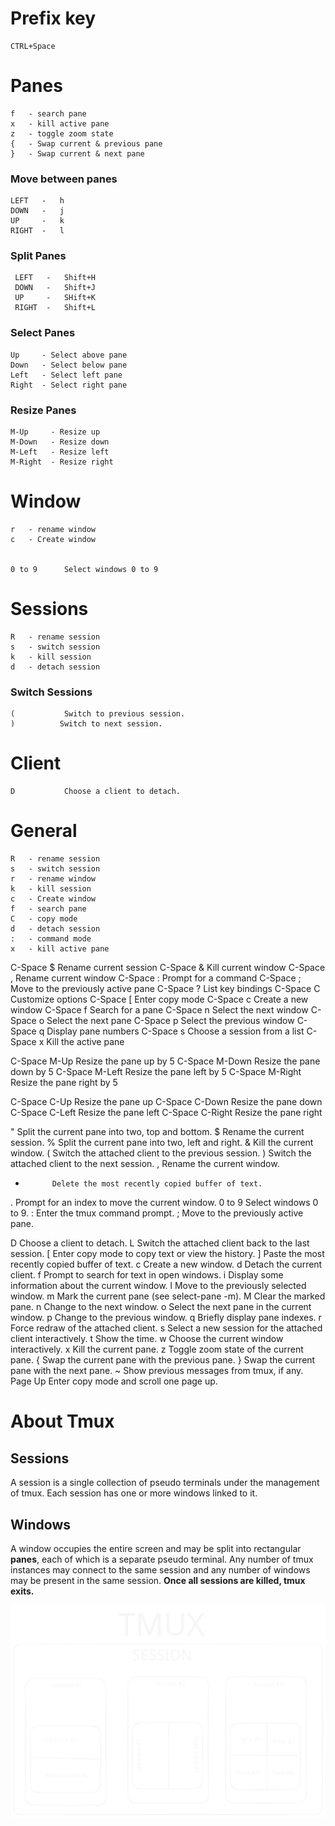 # Prefix key
```
CTRL+Space
```
 
 # Panes
```
f   - search pane
x   - kill active pane
z   - toggle zoom state
{   - Swap current & previous pane
}   - Swap current & next pane
```
 
 ### Move between panes
 ```
 LEFT   -   h
 DOWN   -   j
 UP     -   k
 RIGHT  -   l
 ```

 ### Split Panes
```
 LEFT   -   Shift+H
 DOWN   -   Shift+J
 UP     -   SHift+K
 RIGHT  -   Shift+L
```

 ### Select Panes
```
Up     - Select above pane
Down   - Select below pane
Left   - Select left pane
Right  - Select right pane
```

 ### Resize Panes
 ```
M-Up     - Resize up
M-Down   - Resize down
M-Left   - Resize left
M-Right  - Resize right
```


# Window

```
r   - rename window
c   - Create window


0 to 9      Select windows 0 to 9
```

# Sessions
 
 ```
R   - rename session
s   - switch session
k   - kill session
d   - detach session
```
 ### Switch Sessions
 ```
(           Switch to previous session.
 )          Switch to next session.
```


# Client
```
D           Choose a client to detach.
```

 # General
```
R   - rename session
s   - switch session
r   - rename window
k   - kill session
c   - Create window
f   - search pane
C   - copy mode
d   - detach session
:   - command mode
x   - kill active pane
```
 

C-Space $       Rename current session
C-Space &       Kill current window
C-Space ,       Rename current window
C-Space :       Prompt for a command
C-Space ;       Move to the previously active pane
C-Space ?       List key bindings
C-Space C       Customize options
C-Space [       Enter copy mode
C-Space c       Create a new window
C-Space f       Search for a pane
C-Space n       Select the next window
C-Space o       Select the next pane
C-Space p       Select the previous window
C-Space q       Display pane numbers
C-Space s       Choose a session from a list
C-Space x       Kill the active pane

C-Space M-Up    Resize the pane up by 5
C-Space M-Down  Resize the pane down by 5
C-Space M-Left  Resize the pane left by 5
C-Space M-Right Resize the pane right by 5

C-Space C-Up    Resize the pane up
C-Space C-Down  Resize the pane down
C-Space C-Left  Resize the pane left
C-Space C-Right Resize the pane right

 

 "           Split the current pane into two, top and bottom.
 $           Rename the current session.
 %           Split the current pane into two, left and right.
 &           Kill the current window.
 (           Switch the attached client to the previous session.
 )           Switch the attached client to the next session.
 ,           Rename the current window.
 -           Delete the most recently copied buffer of text.
 .           Prompt for an index to move the current window.
 0 to 9      Select windows 0 to 9.
 :           Enter the tmux command prompt.
 ;           Move to the previously active pane.

 D           Choose a client to detach.
 L           Switch the attached client back to the last session.
 [           Enter copy mode to copy text or view the history.
 ]           Paste the most recently copied buffer of text.
 c           Create a new window.
 d           Detach the current client.
 f           Prompt to search for text in open windows.
 i           Display some information about the current window.
 l           Move to the previously selected window.
 m           Mark the current pane (see select-pane -m).
 M           Clear the marked pane.
 n           Change to the next window.
 o           Select the next pane in the current window.
 p           Change to the previous window.
 q           Briefly display pane indexes.
 r           Force redraw of the attached client.
 s           Select a new session for the attached client interactively.
 t           Show the time.
 w           Choose the current window interactively.
 x           Kill the current pane.
 z           Toggle zoom state of the current pane.
 {           Swap the current pane with the previous pane.
 }           Swap the current pane with the next pane.
 ~           Show previous messages from tmux, if any.
 Page Up     Enter copy mode and scroll one page up.

# About Tmux

 ## Sessions
   A session is a single collection of pseudo terminals under the management of tmux.
   Each session has one or more windows linked to it.

 ## Windows
 A window occupies the entire screen and may be split into rectangular **panes**, each of which is  a  separate pseudo terminal. Any number of tmux instances may connect to the same session and any number of windows may be present in the same session.
 **Once all sessions are killed, tmux exits.**


![Tmux](2024-September_22-09.svg)
